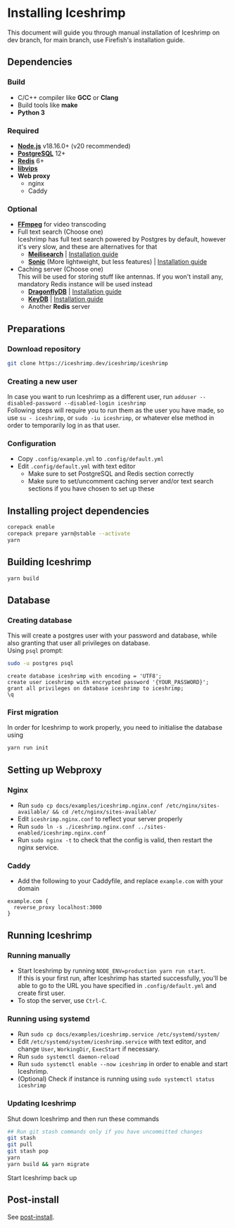 # Installing Iceshrimp

This document will guide you through manual installation of Iceshrimp on dev branch, for main branch, use Firefish's installation guide.

## Dependencies

### Build

- C/C++ compiler like **GCC** or **Clang**
- Build tools like **make**
- **Python 3**

### Required

- [**Node.js**](https://nodejs.org) v18.16.0+ (v20 recommended)
- [**PostgreSQL**](https://www.postgresql.org/) 12+ 
- [**Redis**](https://redis.io/) 6+
- [**libvips**](https://www.libvips.org/)
- **Web proxy**
  - nginx
  - Caddy
  
### Optional

- [**FFmpeg**](https://ffmpeg.org/) for video transcoding
- Full text search (Choose one)  
  Iceshrimp has full text search powered by Postgres by default, however it's very slow, and these are alternatives for that
  - [**Meilisearch**](https://www.meilisearch.com/) | [Installation guide](https://www.meilisearch.com/docs/learn/getting_started/quick_start) 
  - [**Sonic**](https://crates.io/crates/sonic-server) (More lightweight, but less features) | [Installation guide](https://github.com/valeriansaliou/sonic#installation)
- Caching server (Choose one)   
	This will be used for storing stuff like antennas. If you won't install any, mandatory Redis instance will be used instead
  - [**DragonflyDB**](https://www.dragonflydb.io/) | [Installation guide](https://www.dragonflydb.io/docs/getting-started)
  - [**KeyDB**](https://docs.keydb.dev/) | [Installation guide](https://docs.keydb.dev/docs/open-source-getting-started)
  - Another **Redis** server

## Preparations

### Download repository

```sh
git clone https://iceshrimp.dev/iceshrimp/iceshrimp
```

### Creating a new user

In case you want to run Iceshrimp as a different user, run `adduser --disabled-password --disabled-login iceshrimp`  
Following steps will require you to run them as the user you have made, so use `su - iceshrimp`, or `sudo -iu iceshrimp`, or whatever else method in order to temporarily log in as that user. 

### Configuration

- Copy `.config/example.yml` to `.config/default.yml`
- Edit `.config/default.yml` with text editor
	- Make sure to set PostgreSQL and Redis section correctly
	- Make sure to set/uncomment caching server and/or text search sections if you have chosen to set up these

## Installing project dependencies

```sh
corepack enable
corepack prepare yarn@stable --activate
yarn
```
<!--TODO: Find out a way to do no-optional (no tensorflow) install on yarn berry, so far I have found none-->

## Building Iceshrimp

```sh
yarn build
```
## Database

### Creating database

This will create a postgres user with your password and database, while also granting that user all privileges on database.  
Using `psql` prompt:
```sh
sudo -u postgres psql
```
```postgresql
create database iceshrimp with encoding = 'UTF8';
create user iceshrimp with encrypted password '{YOUR_PASSWORD}';
grant all privileges on database iceshrimp to iceshrimp;
\q
```

### First migration

In order for Iceshrimp to work properly, you need to initialise the database using
```bash
yarn run init
```

## Setting up Webproxy

### Nginx

- Run `sudo cp docs/examples/iceshrimp.nginx.conf /etc/nginx/sites-available/ && cd /etc/nginx/sites-available/`
- Edit `iceshrimp.nginx.conf` to reflect your server properly
- Run `sudo ln -s ./iceshrimp.nginx.conf ../sites-enabled/iceshrimp.nginx.conf`
- Run `sudo nginx -t` to check that the config is valid, then restart the nginx service.

### Caddy

- Add the following to your Caddyfile, and replace `example.com` with your domain
```
example.com {
  reverse_proxy localhost:3000
}
```

## Running Iceshrimp

### Running manually

- Start Iceshrimp by running `NODE_ENV=production yarn run start`.  
If this is your first run, after Iceshrimp has started successfully, you'll be able to go to the URL you have specified in `.config/default.yml` and create first user.  
- To stop the server, use `Ctrl-C`.

### Running using systemd

- Run `sudo cp docs/examples/iceshrimp.service /etc/systemd/system/`
- Edit `/etc/systemd/system/iceshrimp.service` with text editor, and change `User`, `WorkingDir`, `ExecStart` if necessary.
- Run `sudo systemctl daemon-reload`
- Run `sudo systemctl enable --now iceshrimp` in order to enable and start Iceshrimp.
- (Optional) Check if instance is running using `sudo systemctl status iceshrimp`

### Updating Iceshrimp

Shut down Iceshrimp and then run these commands

```sh
## Run git stash commands only if you have uncommitted changes
git stash
git pull
git stash pop
yarn
yarn build && yarn migrate
```

Start Iceshrimp back up

## Post-install

See [post-install](post-install.md).
